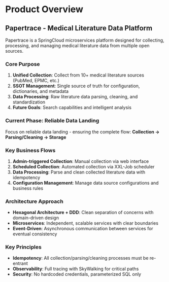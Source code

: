 # Product Overview

## Papertrace - Medical Literature Data Platform

Papertrace is a SpringCloud microservices platform designed for collecting, processing, and managing medical literature data from multiple open sources.

### Core Purpose
1. **Unified Collection**: Collect from 10+ medical literature sources (PubMed, EPMC, etc.)
2. **SSOT Management**: Single source of truth for configuration, dictionaries, and metadata
3. **Data Processing**: Raw literature data parsing, cleaning, and standardization
4. **Future Goals**: Search capabilities and intelligent analysis

### Current Phase: Reliable Data Landing
Focus on reliable data landing - ensuring the complete flow: **Collection → Parsing/Cleaning → Storage**

### Key Business Flows
1. **Admin-triggered Collection**: Manual collection via web interface
2. **Scheduled Collection**: Automated collection via XXL-Job scheduler
3. **Data Processing**: Parse and clean collected literature data with idempotency
4. **Configuration Management**: Manage data source configurations and business rules

### Architecture Approach
- **Hexagonal Architecture + DDD**: Clean separation of concerns with domain-driven design
- **Microservices**: Independent, scalable services with clear boundaries
- **Event-Driven**: Asynchronous communication between services for eventual consistency

### Key Principles
- **Idempotency**: All collection/parsing/cleaning processes must be re-entrant
- **Observability**: Full tracing with SkyWalking for critical paths
- **Security**: No hardcoded credentials, parameterized SQL only